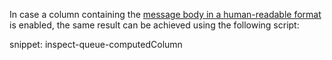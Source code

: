 In case a column containing the [message body in a human-readable format](/transports/sql/design.md#structure-bodystring) is enabled, the same result can be achieved using the following script:

snippet: inspect-queue-computedColumn
